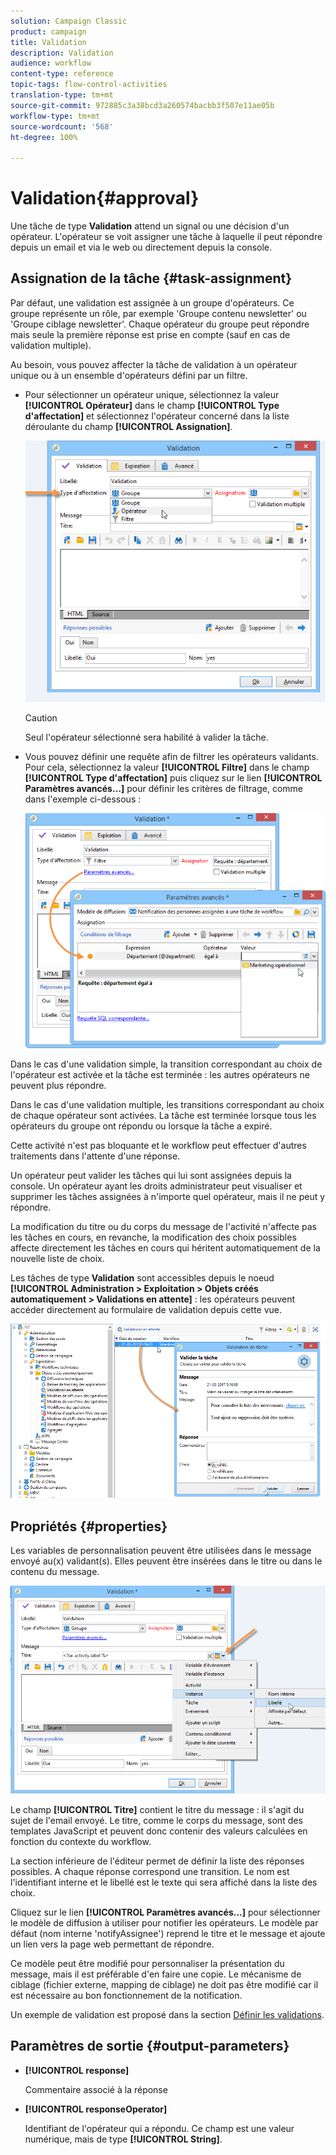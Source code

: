 ```yaml
---
solution: Campaign Classic
product: campaign
title: Validation
description: Validation
audience: workflow
content-type: reference
topic-tags: flow-control-activities
translation-type: tm+mt
source-git-commit: 972885c3a38bcd3a260574bacbb3f507e11ae05b
workflow-type: tm+mt
source-wordcount: '568'
ht-degree: 100%

---
```



# Validation{#approval}

Une tâche de type **Validation** attend un signal ou une décision d&#39;un opérateur. L&#39;opérateur se voit assigner une tâche à laquelle il peut répondre depuis un email et via le web ou directement depuis la console.

## Assignation de la tâche {#task-assignment}

Par défaut, une validation est assignée à un groupe d&#39;opérateurs. Ce groupe représente un rôle, par exemple &#39;Groupe contenu newsletter&#39; ou &#39;Groupe ciblage newsletter&#39;. Chaque opérateur du groupe peut répondre mais seule la première réponse est prise en compte (sauf en cas de validation multiple).

Au besoin, vous pouvez affecter la tâche de validation à un opérateur unique ou à un ensemble d&#39;opérateurs défini par un filtre.

* Pour sélectionner un opérateur unique, sélectionnez la valeur **[!UICONTROL Opérateur]** dans le champ **[!UICONTROL Type d&#39;affectation]** et sélectionnez l&#39;opérateur concerné dans la liste déroulante du champ **[!UICONTROL Assignation]**.

   ![](assets/s_advuser_validation_box_assign.png)

   >[!CAUTION]
   >
   >Seul l&#39;opérateur sélectionné sera habilité à valider la tâche.

* Vous pouvez définir une requête afin de filtrer les opérateurs validants. Pour cela, sélectionnez la valeur **[!UICONTROL Filtre]** dans le champ **[!UICONTROL Type d&#39;affectation]** puis cliquez sur le lien **[!UICONTROL Paramètres avancés...]** pour définir les critères de filtrage, comme dans l&#39;exemple ci-dessous :

   ![](assets/s_advuser_validation_box_filter.png)

Dans le cas d&#39;une validation simple, la transition correspondant au choix de l&#39;opérateur est activée et la tâche est terminée : les autres opérateurs ne peuvent plus répondre.

Dans le cas d&#39;une validation multiple, les transitions correspondant au choix de chaque opérateur sont activées. La tâche est terminée lorsque tous les opérateurs du groupe ont répondu ou lorsque la tâche a expiré.

Cette activité n&#39;est pas bloquante et le workflow peut effectuer d&#39;autres traitements dans l&#39;attente d&#39;une réponse.

Un opérateur peut valider les tâches qui lui sont assignées depuis la console. Un opérateur ayant les droits administrateur peut visualiser et supprimer les tâches assignées à n&#39;importe quel opérateur, mais il ne peut y répondre.

La modification du titre ou du corps du message de l&#39;activité n&#39;affecte pas les tâches en cours, en revanche, la modification des choix possibles affecte directement les tâches en cours qui héritent automatiquement de la nouvelle liste de choix.

Les tâches de type **Validation** sont accessibles depuis le noeud **[!UICONTROL Administration > Exploitation > Objets créés automatiquement > Validations en attente]** : les opérateurs peuvent accéder directement au formulaire de validation depuis cette vue.

![](assets/s_advuser_validation_from_console.png)

## Propriétés {#properties}

Les variables de personnalisation peuvent être utilisées dans le message envoyé au(x) validant(s). Elles peuvent être insérées dans le titre ou dans le contenu du message.

![](assets/edit_validation.png)

Le champ **[!UICONTROL Titre]** contient le titre du message : il s&#39;agit du sujet de l&#39;email envoyé. Le titre, comme le corps du message, sont des templates JavaScript et peuvent donc contenir des valeurs calculées en fonction du contexte du workflow.

La section inférieure de l&#39;éditeur permet de définir la liste des réponses possibles. A chaque réponse correspond une transition. Le nom est l&#39;identifiant interne et le libellé est le texte qui sera affiché dans la liste des choix.

Cliquez sur le lien **[!UICONTROL Paramètres avancés...]** pour sélectionner le modèle de diffusion à utiliser pour notifier les opérateurs. Le modèle par défaut (nom interne &#39;notifyAssignee&#39;) reprend le titre et le message et ajoute un lien vers la page web permettant de répondre.

Ce modèle peut être modifié pour personnaliser la présentation du message, mais il est préférable d&#39;en faire une copie. Le mécanisme de ciblage (fichier externe, mapping de ciblage) ne doit pas être modifié car il est nécessaire au bon fonctionnement de la notification.

Un exemple de validation est proposé dans la section [Définir les validations](../../workflow/using/defining-approvals.md).

## Paramètres de sortie {#output-parameters}

* **[!UICONTROL response]**

   Commentaire associé à la réponse

* **[!UICONTROL responseOperator]**

   Identifiant de l&#39;opérateur qui a répondu. Ce champ est une valeur numérique, mais de type **[!UICONTROL String]**.

